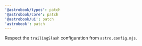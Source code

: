 ```yaml
---
'@astrobook/types': patch
'@astrobook/core': patch
'@astrobook/ui': patch
'astrobook': patch
---
```


Respect the `trailingSlash` configuration from `astro.config.mjs`.
